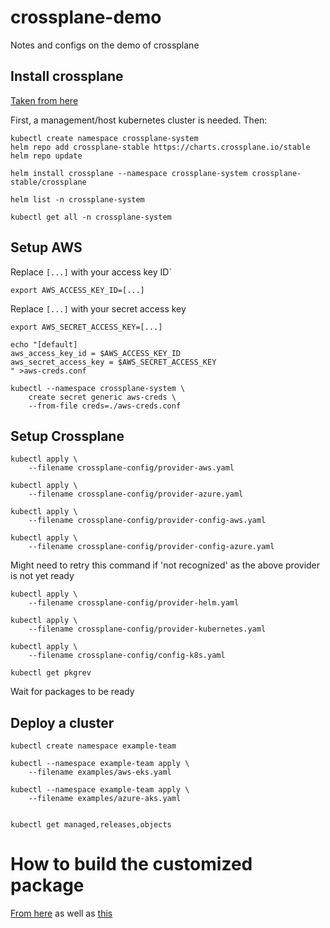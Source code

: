 # crossplane-demo

Notes and configs on the demo of crossplane

## Install crossplane
[Taken from here](https://crossplane.io/docs/v1.5/getting-started/install-configure.html)

First, a management/host kubernetes cluster is needed. 
Then: 
```
kubectl create namespace crossplane-system
helm repo add crossplane-stable https://charts.crossplane.io/stable
helm repo update

helm install crossplane --namespace crossplane-system crossplane-stable/crossplane

helm list -n crossplane-system

kubectl get all -n crossplane-system
```
## Setup AWS

Replace `[...]` with your access key ID`
```
export AWS_ACCESS_KEY_ID=[...]
```
Replace `[...]` with your secret access key
```
export AWS_SECRET_ACCESS_KEY=[...]

echo "[default]
aws_access_key_id = $AWS_ACCESS_KEY_ID
aws_secret_access_key = $AWS_SECRET_ACCESS_KEY
" >aws-creds.conf

kubectl --namespace crossplane-system \
    create secret generic aws-creds \
    --from-file creds=./aws-creds.conf

```
## Setup Crossplane
```
kubectl apply \
    --filename crossplane-config/provider-aws.yaml
```
```
kubectl apply \
    --filename crossplane-config/provider-azure.yaml
```
```
kubectl apply \
    --filename crossplane-config/provider-config-aws.yaml
```
```
kubectl apply \
    --filename crossplane-config/provider-config-azure.yaml
```
Might need to retry this command if 'not recognized' as the above provider is not yet ready

```
kubectl apply \
    --filename crossplane-config/provider-helm.yaml

kubectl apply \
    --filename crossplane-config/provider-kubernetes.yaml

kubectl apply \
    --filename crossplane-config/config-k8s.yaml
```

```
kubectl get pkgrev
```
Wait for packages to be ready

## Deploy a cluster
```
kubectl create namespace example-team
```

```
kubectl --namespace example-team apply \
    --filename examples/aws-eks.yaml

kubectl --namespace example-team apply \
    --filename examples/azure-aks.yaml


kubectl get managed,releases,objects
```

# How to build the customized package

[From here](https://crossplane.io/docs/v1.5/getting-started/create-configuration.html) as well as [this](https://github.com/vfarcic/devops-toolkit-crossplane)



